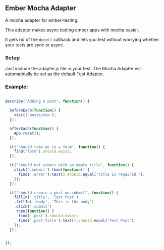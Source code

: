 Ember Mocha Adapter
-------------------

A mocha adapter for ember-testing.

This adapter makes async testing ember apps with mocha
easier.

It gets rid of the `done()` callback and lets
you test without worrying whether your tests
are sync or async.


### Setup

Just include the adapter.js file in your test. The Mocha Adapter will automatically be set as the default Test Adapter.

### Example:

```javascript

describe("Adding a post", function() {

  beforeEach(function() {
    visit('posts/new');
  });

  afterEach(function() {
    App.reset();
  });

  it("should take me to a form", function() {
    find('form').should.exist;
  });

  it("should not submit with an empty title", function() {
    click('.submit').then(function() {
      find('.error').text().should.equal('Title is required.');
    });
  });

  it("should create a post on submit", function() {
    fillIn('.title', 'Test Post')
    .fillIn('.body', 'This is the body')
    .click('.submit')
    .then(function() {
      find('.post').should.exist;
      find('.post-title').text().should.equal('Test Post');
    });
  });


});

```

